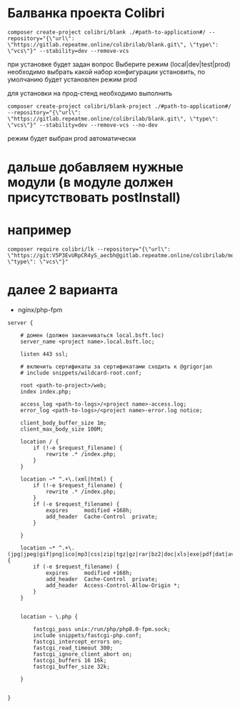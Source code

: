 # Балванка проекта Colibri

```
composer create-project colibri/blank ./#path-to-application#/ --repository="{\"url\": \"https://gitlab.repeatme.online/colibrilab/blank.git\", \"type\": \"vcs\"}" --stability=dev --remove-vcs
```
при установке будет задан вопрос Выберите режим (local|dev|test|prod)
необходимо выбрать какой набор конфигурации установить, по умолчанию будет установлен режим prod

для установки на прод-стенд необходимо выполнить 
```
composer create-project colibri/blank-project ./#path-to-application#/ --repository="{\"url\": \"https://gitlab.repeatme.online/colibrilab/blank.git\", \"type\": \"vcs\"}" --stability=dev --remove-vcs --no-dev
```

режим будет выбран prod автоматически

# дальше добавляем нужные модули (в модуле должен присутствовать postInstall)

# например
```
composer require colibri/lk --repository="{\"url\": \"https://git:V5P3EvURpCR4yS_aecbh@gitlab.repeatme.online/colibrilab/modules/lk.git\", \"type\": \"vcs\"}"
```

# далее 2 варианта
- nginx/php-fpm

```
server {

    # домен (должен заканчиваться local.bsft.loc)
    server_name <project name>.local.bsft.loc;

    listen 443 ssl;

    # включить сертификаты за сертификатами сходить к @grigorjan
    # include snippets/wildcard-root.conf;

    root <path-to-project>/web;
    index index.php;

    access_log <path-to-logs>/<project name>-access.log;
    error_log <path-to-logs>/<project name>-error.log notice;

    client_body_buffer_size 1m;
    client_max_body_size 100M;

    location / {
        if (!-e $request_filename) {
            rewrite .* /index.php;
        }
    }

    location ~* ^.+\.(xml|html) {
        if (!-e $request_filename) {
            rewrite .* /index.php;
        }
        if (-e $request_filename) {
            expires     modified +168h;
            add_header  Cache-Control  private;
        }

    }

    location ~* ^.+\.(jpg|jpeg|gif|png|ico|mp3|css|zip|tgz|gz|rar|bz2|doc|xls|exe|pdf|dat|avi|ppt|txt|tar|mid|midi|wav|bmp|rtf|wmv|mpeg|mpg|tbz|js|woff|ttf|eot|svg|swf)$ {
        if (-e $request_filename) {
            expires     modified +168h;
            add_header  Cache-Control  private;
            add_header  Access-Control-Allow-Origin *;
        }
    }


    location ~ \.php {

        fastcgi_pass unix:/run/php/php8.0-fpm.sock;
        include snippets/fastcgi-php.conf;
        fastcgi_intercept_errors on;
        fastcgi_read_timeout 300;
        fastcgi_ignore_client_abort on;
        fastcgi_buffers 16 16k;
        fastcgi_buffer_size 32k;

    }


}
```

